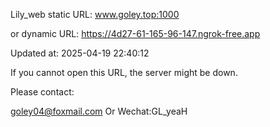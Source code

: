 Lily_web static URL: www.goley.top:1000

or dynamic URL: https://4d27-61-165-96-147.ngrok-free.app

Updated at: 2025-04-19 22:40:12

If you cannot open this URL, the server might be down.

Please contact: 

goley04@foxmail.com Or Wechat:GL_yeaH